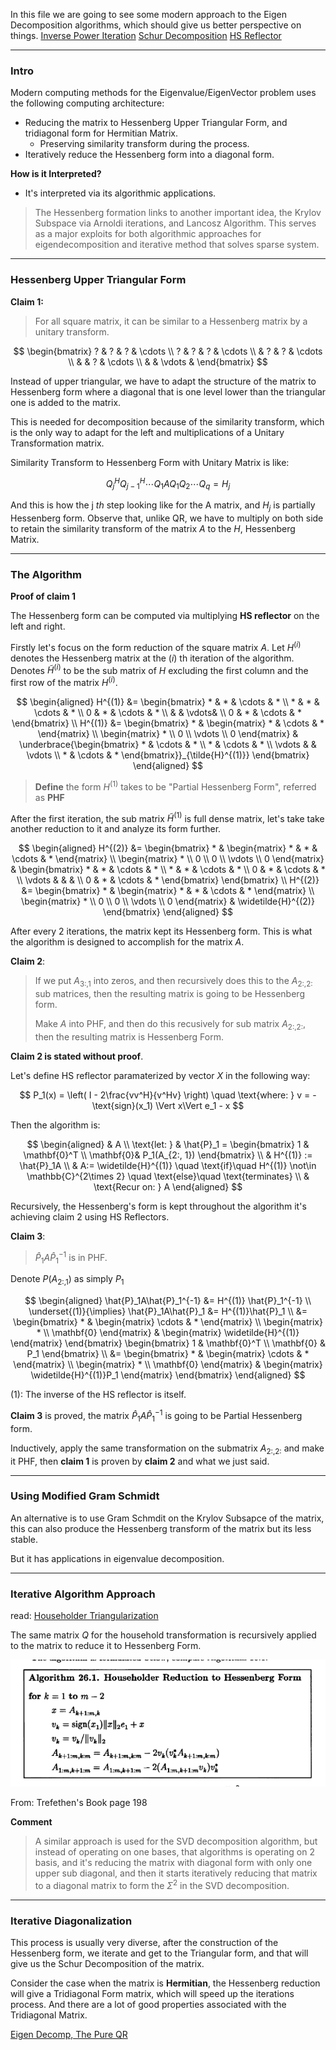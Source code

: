 In this file we are going to see some modern approach to the Eigen Decomposition algorithms, which should give us better perspective on things. 
[Inverse Power Iteration](../Eigen%20Decomposition/Inverse%20Power%20Iteration.md)
[Schur Decomposition](../Schur%20Decomposition/Schur%20Decomposition.md) 
[HS Reflector](../QR%20Decomposition/HS%20Reflector.md)

---

### **Intro**


Modern computing methods for the Eigenvalue/EigenVector problem uses the following computing architecture: 

* Reducing the matrix to Hessenberg Upper Triangular Form, and tridiagonal form for Hermitian Matrix. 
	* Preserving similarity transform during the process. 
* Iteratively reduce the Hessenberg form into a diagonal form. 

**How is it Interpreted?**

* It's interpreted via its algorithmic applications. 

> The Hessenberg formation links to another important idea, the Krylov Subspace via Arnoldi iterations, and Lancosz Algorithm.
> This serves as a major exploits for both algorithmic approaches for eigendecomposition and iterative method that solves sparse system. 


---

### **Hessenberg Upper Triangular Form**

**Claim 1:** 
> For all square matrix, it can be similar to a Hessenberg matrix by a unitary transform. 

$$
\begin{bmatrix}
	? & ? & ? & \cdots
	\\
	? & ? & ? & \cdots 
	\\
	  & ? & ? & \cdots
	\\
 	  &   & ? & \cdots
	\\
	  &   &  \vdots &
\end{bmatrix}
$$

Instead of upper triangular, we have to adapt the structure of the matrix to Hessenberg form where a diagonal that is one level lower than the triangular one is added to the matrix. 

This is needed for decomposition because of the similarity transform, which is the only way to adapt for the left and multiplications of a Unitary Transformation matrix. 

Similarity Transform to Hessenberg Form with Unitary Matrix is like: 

$$
Q_j^HQ_{j - 1}^H \cdots Q_1A Q_1Q_2\cdots Q_q = H_j
$$

And this is how the j $th$ step looking like for the A matrix, and $H_j$ is partially Hessenberg form. Observe that, unlike QR, we have to multiply on both side to retain the similarity transform of the matrix $A$ to the $H$, Hessenberg Matrix. 

---
### **The Algorithm**

**Proof of claim 1**

The Hessenberg form can be computed via multiplying **HS reflector** on the left and right. 

Firstly let's focus on the form reduction of the square matrix $A$. Let $H^{(i)}$ denotes the Hessenberg matrix at the $(i)$ th iteration of the algorithm. Denotes $\tilde{H}^{(i)}$ to be the sub matrix of $H$ excluding the first column and the first row of the matrix $H^{(i)}$. 

$$
\begin{aligned}
	H^{(1)} &= \begin{bmatrix}
		* & * & \cdots & *
		\\
		* & * & \cdots & *
		\\
		0 & * & \cdots & *
		\\
		& & \vdots& 
		\\
		0 & * & \cdots & *
	\end{bmatrix}
	\\
	H^{(1)} &= \begin{bmatrix}
		* & \begin{matrix}
			* & \cdots & * 
		\end{matrix}
		\\
		\begin{matrix}
			* \\ 0 \\ \vdots \\ 0
		\end{matrix}
		&
		\underbrace{\begin{bmatrix}
			* & \cdots & *
			\\
			* & \cdots & *
			\\
			\vdots & & \vdots
			\\
			*  & \cdots & *
		\end{bmatrix}}_{\tilde{H}^{(1)}}
	\end{bmatrix}
\end{aligned}
$$

> **Define** the form $H^{(1)}$ takes to be "Partial Hessenberg Form", referred as **PHF**

After the first iteration, the sub matrix $\tilde{H}^{(1)}$ is full dense matrix, let's take take another reduction to it and analyze its form further. 

$$
\begin{aligned}
	H^{(2)} &= 
		\begin{bmatrix}
			* & \begin{matrix}
				* & * & \cdots & * 
			\end{matrix}
			\\
			\begin{matrix}
				* \\ 0 \\ 0 \\ \vdots \\ 0
			\end{matrix}
			&
			\begin{bmatrix}
				* & * & \cdots & *
				\\
				* & * & \cdots & *
				\\
				0 & * & \cdots & * 
				\\
				\vdots & & & 
				\\
				0  & * & \cdots & *
			\end{bmatrix}
		\end{bmatrix}
	\\
	H^{(2)} &= 
	\begin{bmatrix}
			* & \begin{matrix}
				* & * & \cdots & * 
			\end{matrix}
			\\
			\begin{matrix}
				* \\ 0 \\ 0 \\ \vdots \\ 0
			\end{matrix}
			&
			\widetilde{H}^{(2)}
		\end{bmatrix}
\end{aligned}
$$

After every 2 iterations, the matrix kept its Hessenberg form. This is what the algorithm is designed to accomplish for the matrix $A$. 

**Claim 2**: 
> If we put $A_{3:, 1}$ into zeros, and then recursively does this to the $A_{2:, 2:}$ sub matrices, then the resulting matrix is going to be Hessenberg form. 
> 
> Make $A$ into PHF, and then do this recusively for sub matrix $A_{2:, 2:}$, then the resulting matrix is Hessenberg Form. 

**Claim 2 is stated without proof**. 

Let's define HS reflector paramaterized by vector $X$ in the following way:

$$
P_1(x) = \left(
	I - 2\frac{vv^H}{v^Hv}
\right) \quad \text{where: } v = -\text{sign}(x_1) \Vert x\Vert e_1 - x
$$

Then the algorithm is: 

$$
\begin{aligned}
	& A
	\\ 
	\text{let: } & \hat{P}_1 = 
	\begin{bmatrix}
		1 & \mathbf{0}^T
		\\
		\mathbf{0}& P_1(A_{2:, 1})
	\end{bmatrix}
	\\
	& H^{(1)} := \hat{P}_1A 
	\\
	& A:= \widetilde{H}^{(1)} \quad \text{if}\quad H^{(1)} \not\in \mathbb{C}^{2\times 2} \quad \text{else}\quad \text{terminates}
	\\
	& \text{Recur on: } A 
\end{aligned}
$$

Recursively, the Hessenberg's form is kept throughout the algorithm it's achieving claim 2 using HS Reflectors. 

**Claim 3**: 

> $\widehat{P}_1A\widehat{P}_1^{-1}$ is in PHF. 

Denote $P(A_{2:, 1})$ as simply $P_1$

$$ 
\begin{aligned}
	\hat{P}_1A\hat{P}_1^{-1} &= H^{(1)} \hat{P}_1^{-1}
	\\
	\underset{(1)}{\implies}
	\hat{P}_1A\hat{P}_1 &= H^{(1)}\hat{P}_1
	\\
	&= 
	\begin{bmatrix}
		* & \begin{matrix}
			\cdots & * 
		\end{matrix}
		\\
		\begin{matrix}
			* \\ \mathbf{0}
		\end{matrix}
		& \begin{matrix}
			\widetilde{H}^{(1)}
		\end{matrix}
	\end{bmatrix}
	\begin{bmatrix}
		1 & \mathbf{0}^T
		\\
		\mathbf{0} & P_1
	\end{bmatrix}
	\\
	&= 
	\begin{bmatrix}
		* & \begin{matrix}
			\cdots & * 
		\end{matrix}
		\\
		\begin{matrix}
			* \\ \mathbf{0}
		\end{matrix}
		& \begin{matrix}
			\widetilde{H}^{(1)}P_1
		\end{matrix}
	\end{bmatrix}
\end{aligned} 
$$

(1): The inverse of the HS reflector is itself. 

**Claim 3** is proved, the matrix $\hat{P}_1A\hat{P}_1^{-1}$ is going to be Partial Hessenberg form. 

Inductively, apply the same transformation on the submatrix $A_{2: , 2:}$ and make it PHF, then **claim 1** is proven by **claim 2** and what we just said. 

---
### **Using Modified Gram Schmidt** 

An alternative is to use Gram Schmdit on the Krylov Subsapce of the matrix, this can also produce the Hessenberg transform of the matrix but its less stable. 

But it has applications in eigenvalue decomposition. 


---
### **Iterative Algorithm Approach**

read: [Householder Triangularization](Householder%20Triangularization.md)

The same matrix $Q$ for the household transformation is recursively applied to the matrix to reduce it to Hessenberg Form. 

![Householder Reduction to Hessenberg Form](../../Assets/Householder%20Reduction%20to%20Hessenberg%20Form.png)

From: Trefethen's Book page 198

**Comment**

> A similar approach is used for the SVD decomposition algorithm, but instead of operating on one bases, that algorithms is operating on 2 basis, and it's reducing the matrix with diagonal form with only one upper sub diagonal, and then it starts iteratively reducing that matrix to a diagonal matrix to form the $\Sigma^2$ in the SVD decomposition. 

---
### **Iterative Diagonalization**

This process is usually very diverse, after the construction of the Hessenberg form, we iterate and get to the Triangular form, and that will give us the Schur Decomposition of the matrix. 

Consider the case when the matrix is **Hermitian**, the Hessenberg reduction will give a Tridiagonal Form matrix, which will speed up the iterations process. And there are a lot of good properties associated with the Tridiagonal Matrix. 



[Eigen Decomp, The Pure QR](../Eigen%20Decomposition/Eigen%20Decomp,%20The%20Pure%20QR.md)
